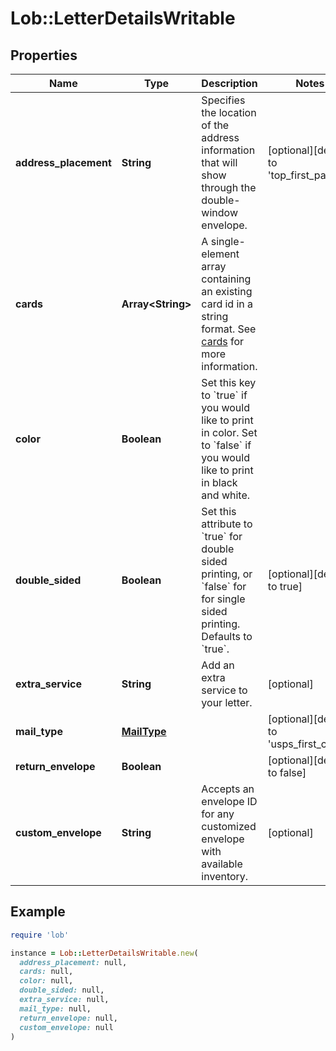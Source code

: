 # Lob::LetterDetailsWritable

## Properties

| Name | Type | Description | Notes |
| ---- | ---- | ----------- | ----- |
| **address_placement** | **String** | Specifies the location of the address information that will show through the double-window envelope.  | [optional][default to &#39;top_first_page&#39;] |
| **cards** | **Array&lt;String&gt;** | A single-element array containing an existing card id in a string format. See [cards](#tag/Cards) for more information. |  |
| **color** | **Boolean** | Set this key to &#x60;true&#x60; if you would like to print in color. Set to &#x60;false&#x60; if you would like to print in black and white. |  |
| **double_sided** | **Boolean** | Set this attribute to &#x60;true&#x60; for double sided printing, or &#x60;false&#x60; for for single sided printing. Defaults to &#x60;true&#x60;. | [optional][default to true] |
| **extra_service** | **String** | Add an extra service to your letter. | [optional] |
| **mail_type** | [**MailType**](MailType.md) |  | [optional][default to &#39;usps_first_class&#39;] |
| **return_envelope** | **Boolean** |  | [optional][default to false] |
| **custom_envelope** | **String** | Accepts an envelope ID for any customized envelope with available inventory. | [optional] |

## Example

```ruby
require 'lob'

instance = Lob::LetterDetailsWritable.new(
  address_placement: null,
  cards: null,
  color: null,
  double_sided: null,
  extra_service: null,
  mail_type: null,
  return_envelope: null,
  custom_envelope: null
)
```

